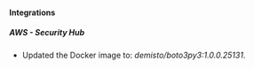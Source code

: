 #### Integrations
##### AWS - Security Hub
- Updated the Docker image to: *demisto/boto3py3:1.0.0.25131*.
